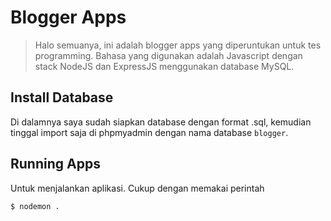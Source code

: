 # Blogger Apps

> Halo semuanya, ini adalah blogger apps yang diperuntukan untuk tes programming. Bahasa yang digunakan adalah Javascript dengan stack NodeJS dan ExpressJS menggunakan database MySQL.

## Install Database

Di dalamnya saya sudah siapkan database dengan format .sql, kemudian tinggal import saja di phpmyadmin dengan nama database `blogger`.

## Running Apps

Untuk menjalankan aplikasi. Cukup dengan memakai perintah

```bash
$ nodemon .
```
